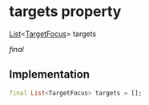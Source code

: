 


# targets property







[List](https://api.flutter.dev/flutter/dart-core/List-class.html)&lt;[TargetFocus](https://pub.dev/documentation/tutorial_coach_mark/1.2.9/tutorial_coach_mark/TargetFocus-class.html)> targets
  
_<span class="feature">final</span>_






## Implementation

```dart
final List<TargetFocus> targets = [];
```







